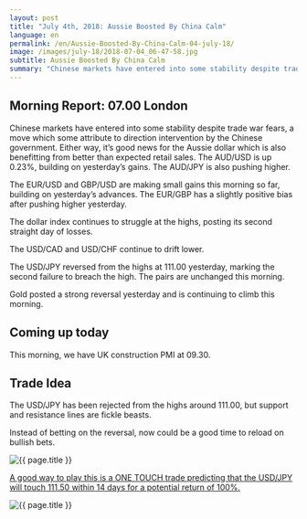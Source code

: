 ```yaml
---
layout: post
title: "July 4th, 2018: Aussie Boosted By China Calm"
language: en
permalink: /en/Aussie-Boosted-By-China-Calm-04-july-18/
image: /images/july-18/2018-07-04_06-47-58.jpg
subtitle: Aussie Boosted By China Calm
summary: "Chinese markets have entered into some stability despite trade war fears, a move which some attribute to direction intervention by the Chinese government. Either way, it’s good news for the Aussie dollar which is also benefitting from better than expected retail sales"
---
```

## Morning Report: 07.00 London

Chinese markets have entered into some stability despite trade war fears, a move which some attribute to direction intervention by the Chinese government. Either way, it’s good news for the Aussie dollar which is also benefitting from better than expected retail sales. The AUD/USD is up 0.23%, building on yesterday’s gains. The AUD/JPY is also pushing higher. 

The EUR/USD and GBP/USD are making small gains this morning so far, building on yesterday’s advances. The EUR/GBP has a slightly positive bias after pushing higher yesterday. 

The dollar index continues to struggle at the highs, posting its second straight day of losses.

The USD/CAD and USD/CHF continue to drift lower. 

The USD/JPY reversed from the highs at 111.00 yesterday, marking the second failure to breach the high. The pairs are unchanged this morning. 

Gold posted a strong reversal yesterday and is continuing to climb this morning. 

## Coming up today

This morning, we have UK construction PMI at 09.30. 

## Trade Idea

The USD/JPY has been rejected from the highs around 111.00, but support and resistance lines are fickle beasts. 

Instead of betting on the reversal, now could be a good time to reload on bullish bets.

<img class="post-image" src="{{ site.url }}/images/july-18/2018-07-04_06-47-58.jpg" alt="{{ page.title }}" title="{{ page.title }}">

<a href="%LINK%%?currency=GBP&market=forex&underlying=frxUSDJPY&formname=touchnotouch&duration_amount=14&duration_units=d&amount=10&amount_type=stake&expiry_type=duration&barrier=111.50" target="_blank">A good way to play this is a ONE TOUCH trade predicting that the USD/JPY will touch 111.50 within 14 days for a potential return of 100%.</a>

<img class="post-image" src="{{ site.url }}/images/july-18/2018-07-04_06-50-35.jpg" alt="{{ page.title }}" title="{{ page.title }}">
